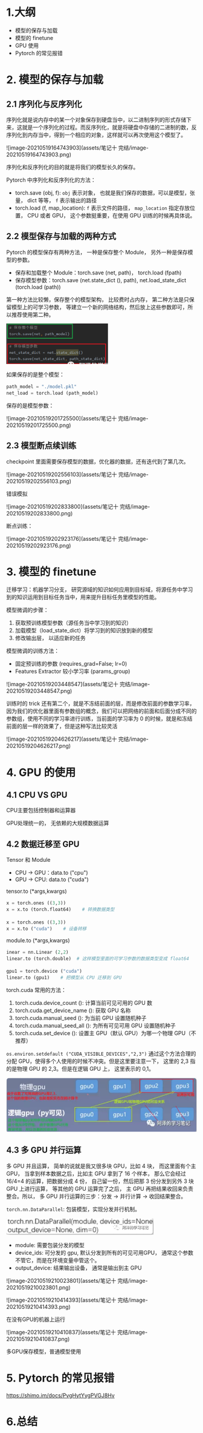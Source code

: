 # 1.大纲

- 模型的保存与加载
- 模型的 finetune
- GPU 使用
- Pytorch 的常见报错

# 2. 模型的保存与加载

## **2.1 序列化与反序列化**

序列化就是说内存中的某一个对象保存到硬盘当中，以二进制序列的形式存储下来，这就是一个序列化的过程。而反序列化，就是将硬盘中存储的二进制的数，反序列化到内存当中，得到一个相应的对象，这样就可以再次使用这个模型了。

![image-20210519164743903](assets/笔记十 完结/image-20210519164743903.png)

序列化和反序列化的目的就是将我们的模型长久的保存。

Pytorch 中序列化和反序列化的方法：

- torch.save (obj, f): `obj` 表示对象， 也就是我们保存的数据，可以是模型，张量， dict 等等， `f` 表示输出的路径
- torch.load (f, map_location): `f` 表示文件的路径， `map_location` 指定存放位置， CPU 或者 GPU， 这个参数挺重要，在使用 GPU 训练的时候再具体说。

## **2.2 模型保存与加载的两种方式**

Pytorch 的模型保存有两种方法， 一种是保存整个 Module， 另外一种是保存模型的参数。

- 保存和加载整个 Module：torch.save (net, path)， torch.load (fpath)
- 保存模型参数：torch.save (net.state_dict (), path), net.load_state_dict (torch.load (path))

第一种方法比较懒，保存整个的模型架构， 比较费时占内存， 第二种方法是只保留模型上的可学习参数， 等建立一个新的网络结构，然后放上这些参数即可，所以推荐使用第二种。

<img src="assets/笔记十 完结/image-20210519165011388.png" alt="image-20210519165011388" style="zoom:80%;" />

如果保存的是整个模型：

```python
path_model = "./model.pkl"
net_load = torch.load (path_model)
```

保存的是模型参数：

![image-20210519201725500](assets/笔记十 完结/image-20210519201725500.png)

## **2.3 模型断点续训练**

checkpoint 里面需要保存模型的数据，优化器的数据，还有迭代到了第几次。

![image-20210519202556103](assets/笔记十 完结/image-20210519202556103.png)

错误模拟

![image-20210519202833800](assets/笔记十 完结/image-20210519202833800.png)

断点训练：

![image-20210519202923176](assets/笔记十 完结/image-20210519202923176.png)

# 3. 模型的 finetune

迁移学习：机器学习分支， 研究源域的知识如何应用到目标域，将源任务中学习到的知识运用到目标任务当中，用来提升目标任务里模型的性能。

模型微调的步骤：

1. 获取预训练模型参数（源任务当中学习到的知识）
2. 加载模型（load_state_dict）将学习到的知识放到新的模型
3. 修改输出层， 以适应新的任务

模型微调的训练方法：

- 固定预训练的参数 (requires_grad=False; lr=0)
- Features Extractor 较小学习率 (params_group)

![image-20210519203448547](assets/笔记十 完结/image-20210519203448547.png)

训练时的 trick 还有第二个，就是不冻结前面的层，而是修改前面的参数学习率，因为我们的优化器里面有参数组的概念，我们可以把网络的前面和后面分成不同的参数组，使用不同的学习率进行训练，当前面的学习率为 0 的时候，就是和冻结前面的层一样的效果了，但是这种写法比较灵活

![image-20210519204626217](assets/笔记十 完结/image-20210519204626217.png)

# 4. GPU 的使用

## 4.1 CPU VS GPU

CPU主要包括控制器和运算器

GPU处理统一的， 无依赖的大规模数据运算

## **4.2 数据迁移至 GPU**

Tensor 和 Module

- CPU -> GPU：data.to ("cpu")
- GPU -> CPU: data.to ("cuda")

tensor.to (*args,kwargs)

```python
x = torch.ones ((3,3))
x = x.to (torch.float64)    # 转换数据类型

x = torch.ones ((3,3))
x = x.to ("cuda")    # 设备转移
```

module.to (*args,kwargs)

```python
inear = nn.Linear (2,2)
linear.to (torch.double)  # 这样模型里面的可学习参数的数据类型变成 float64

gpu1 = torch.device ("cuda")
linear.to (gpu1)    # 把模型从 CPU 迁移到 GPU
```

torch.cuda 常用的方法：

1. torch.cuda.device_count (): 计算当前可见可用的 GPU 数
2. torch.cuda.get_device_name (): 获取 GPU 名称
3. torch.cuda.manual_seed (): 为当前 GPU 设置随机种子
4. torch.cuda.manual_seed_all (): 为所有可见可用 GPU 设置随机种子
5. torch.cuda.set_device (): 设置主 GPU（默认 GPU）为哪一个物理 GPU（不推荐）

`os.environ.setdefault ("CUDA_VISIBLE_DEVICES","2,3")` 通过这个方法合理的分配 GPU，使得多个人使用的时候不冲突。但是这里要注意一下， 这里的 2,3 指的是物理 GPU 的 2,3。但是在逻辑 GPU 上， 这里表示的 0,1。 

<img src="assets/笔记十 完结/image-20210519205519098.png" alt="image-20210519205519098" style="zoom:80%;" />



## **4.3 多 GPU 并行运算**

多 GPU 并且运算， 简单的说就是我又很多块 GPU，比如 4 块， 而这里面有个主 GPU， 当拿到样本数据之后，比如主 GPU 拿到了 16 个样本， 那么它会经过 16/4=4 的运算，把数据分成 4 份， 自己留一份，然后把那 3 份分发到另外 3 块 GPU 上进行运算， 等其他的 GPU 运算完了之后， 主 GPU 再把结果收回来负责整合。所以， 多 GPU 并行运算的三步：分发 -> 并行计算 -> 收回结果整合。

`torch.nn.DataParallel`: 包装模型，实现分发并行机制。

<img src="assets/笔记十 完结/image-20210519205940328.png" alt="image-20210519205940328" style="zoom:80%;" />

- module: 需要包装分发的模型
- device_ids: 可分发的 gpu, 默认分发到所有的可见可用GPU， 通常这个参数不管它，而是在环境变量中管这个。
- output_device: 结果输出设备， 通常是输出到主 GPU

![image-20210519210023801](assets/笔记十 完结/image-20210519210023801.png)

![image-20210519210414393](assets/笔记十 完结/image-20210519210414393.png)

在没有GPU的机器上运行

![image-20210519210410837](assets/笔记十 完结/image-20210519210410837.png)

多GPU保存模型，普通模型使用

# 5. Pytorch 的常见报错

https://shimo.im/docs/PvgHytYygPVGJ8Hv



# 6.总结